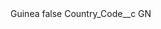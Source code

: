 <?xml version="1.0" encoding="UTF-8"?>
<CustomMetadata xmlns="http://soap.sforce.com/2006/04/metadata" xmlns:xsi="http://www.w3.org/2001/XMLSchema-instance" xmlns:xsd="http://www.w3.org/2001/XMLSchema">
    <label>Guinea</label>
    <protected>false</protected>
    <values>
        <field>Country_Code__c</field>
        <value xsi:type="xsd:string">GN</value>
    </values>
</CustomMetadata>
